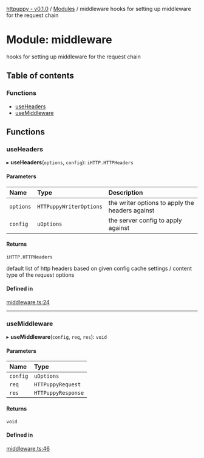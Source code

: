 [httpuppy - v0.1.0](../README.md) / [Modules](../modules.md) / middleware
hooks for setting up middleware for the request chain

# Module: middleware
hooks for setting up middleware for the request chain

## Table of contents

### Functions

- [useHeaders](middleware_hooks_for_setting_up_middleware_for_the_request_chain.md#useheaders)
- [useMiddleware](middleware_hooks_for_setting_up_middleware_for_the_request_chain.md#usemiddleware)

## Functions

### useHeaders

▸ **useHeaders**(`options`, `config`): `iHTTP.HTTPHeaders`

#### Parameters

| Name | Type | Description |
| :------ | :------ | :------ |
| `options` | `HTTPuppyWriterOptions` | the writer options to apply the headers against |
| `config` | `uOptions` | the server config to apply against |

#### Returns

`iHTTP.HTTPHeaders`

default list of http headers based on given config cache settings / content type of the request options

#### Defined in

[middleware.ts:24](https://github.com/abschill/httpuppy/blob/8ab730e/src/middleware.ts#L24)

___

### useMiddleware

▸ **useMiddleware**(`config`, `req`, `res`): `void`

#### Parameters

| Name | Type |
| :------ | :------ |
| `config` | `uOptions` |
| `req` | `HTTPuppyRequest` |
| `res` | `HTTPuppyResponse` |

#### Returns

`void`

#### Defined in

[middleware.ts:46](https://github.com/abschill/httpuppy/blob/8ab730e/src/middleware.ts#L46)

